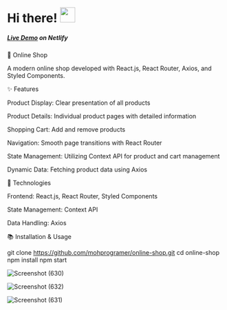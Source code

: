 # Hi there! <img src="https://github.com/TheDudeThatCode/TheDudeThatCode/blob/master/Assets/Hi.gif" width="35" />

##### [Live Demo](https://64e6856a6084ad10b6816d36--preeminent-cobbler-05c76f.netlify.app/) on Netlify


🛒 Online Shop

A modern online shop developed with React.js, React Router, Axios, and Styled Components.

✨ Features

Product Display: Clear presentation of all products

Product Details: Individual product pages with detailed information

Shopping Cart: Add and remove products

Navigation: Smooth page transitions with React Router

State Management: Utilizing Context API for product and cart management

Dynamic Data: Fetching product data using Axios

🚀 Technologies

Frontend: React.js, React Router, Styled Components

State Management: Context API

Data Handling: Axios

📚 Installation & Usage

git clone https://github.com/mohprogramer/online-shop.git
cd online-shop
npm install
npm start




![Screenshot (630)](https://github.com/mohprogramer/online-shop/assets/92467753/26330c0a-4cce-446d-a198-d386679e8124)


![Screenshot (632)](https://github.com/mohprogramer/online-shop/assets/92467753/3682e496-83f5-4e81-b416-551cc97cf638)


![Screenshot (631)](https://github.com/mohprogramer/online-shop/assets/92467753/d30c157b-3db6-441c-bf07-df76f207eaca)
